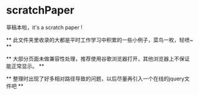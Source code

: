 # scratchPaper
草稿本啦，it's a scratch paper !

** 此文件夹里收录的大都是平时工作学习中积累的一些小例子，菜鸟一枚，轻喷~ **

** 大部分页面未做兼容性处理，推荐使用谷歌浏览器打开，其他浏览器上不保证能正常显示。 **

** 整理时出现了好多相对路径导致的问题，以后尽量再引入一个在线的jquery文件吧 **
